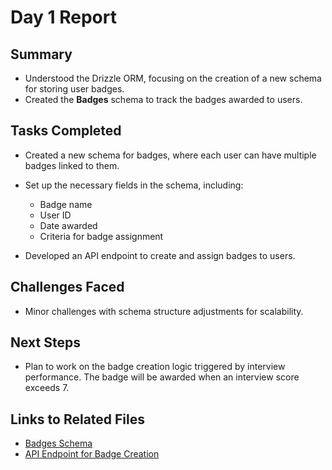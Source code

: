 # Day 1 Report

## Summary
- Understood the Drizzle ORM, focusing on the creation of a new schema for storing user badges.
- Created the **Badges** schema to track the badges awarded to users.
  
## Tasks Completed
- Created a new schema for badges, where each user can have multiple badges linked to them.
- Set up the necessary fields in the schema, including:
  - Badge name
  - User ID
  - Date awarded
  - Criteria for badge assignment
  
- Developed an API endpoint to create and assign badges to users.

## Challenges Faced
- Minor challenges with schema structure adjustments for scalability.
  
## Next Steps
- Plan to work on the badge creation logic triggered by interview performance. The badge will be awarded when an interview score exceeds 7.

## Links to Related Files
- [Badges Schema](badges-schema.md)
- [API Endpoint for Badge Creation](badge-api-endpoint.md)
